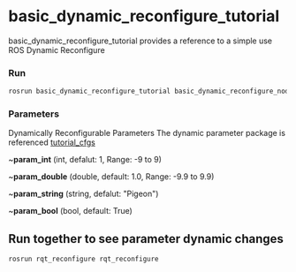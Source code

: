 # basic_dynamic_reconfigure_tutorial

basic_dynamic_reconfigure_tutorial provides a reference to a simple use ROS Dynamic Reconfigure

### Run

```bash
rosrun basic_dynamic_reconfigure_tutorial basic_dynamic_reconfigure_node
```

### Parameters
Dynamically Reconfigurable Parameters
The dynamic parameter package is referenced [tutorial_cfgs](https://github.com/PigeonSensei/pigeon_ros_tutorial/tree/master/others/tutorial_cfgs)

~**param_int** (int, defalut: 1, Range: -9 to 9)

~**param_double** (double, default: 1.0, Range: -9.9 to 9.9)

~**param_string** (string, defalut: "Pigeon")

~**param_bool** (bool, default: True)


## Run together to see parameter dynamic changes
```bash
rosrun rqt_reconfigure rqt_reconfigure
```
